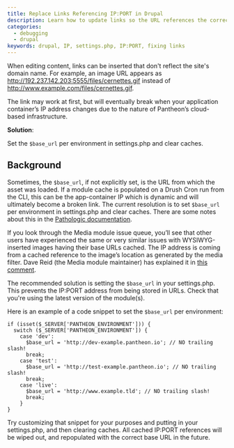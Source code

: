 ```yaml
---
title: Replace Links Referencing IP:PORT in Drupal
description: Learn how to update links so the URL references the correct file path and domain name.
categories:
  - debugging
  - drupal
keywords: drupal, IP, settings.php, IP:PORT, fixing links
---
```

When editing content, links can be inserted that don't reflect the site's domain name. For example, an image URL appears as http://192.237.142.203:5555/files/cernettes.gif instead of http://www.example.com/files/cernettes.gif.

The link may work at first, but will eventually break when your application container’s IP address changes due to the nature of Pantheon’s cloud-based infrastructure.

**Solution**:

Set the `$base_url` per environment in settings.php and clear caches.


## Background

Sometimes, the `$base_url`, if not explicitly set, is the URL from which the asset was loaded. If a module cache is populated on a Drush Cron run from the CLI, this can be the app-container IP which is dynamic and will ultimately become a broken link. The current resolution is to set `$base_url` per environment in settings.php and clear caches. There are some notes about this in the [Pathologic documentation](https://www.drupal.org/node/257026).

If you look through the Media module issue queue, you’ll see that other users have experienced the same or very similar issues with WYSIWYG-inserted images having their base URLs cached. The IP address is coming from a cached reference to the image’s location as generated by the media filter. Dave Reid (the Media module maintainer) has explained it in [this comment](https://drupal.org/node/1660936#comment-6270618).

The recommended solution is setting the `$base_url` in your settings.php. This prevents the IP:PORT address from being stored in URLs. Check that you're using the latest version of the module(s).

Here is an example of a code snippet to set the `$base_url` per environment:

````
if (isset($_SERVER['PANTHEON_ENVIRONMENT'])) {
  switch ($_SERVER['PANTHEON_ENVIRONMENT']) {
    case 'dev':
      $base_url = 'http://dev-example.pantheon.io'; // NO trailing slash!
      break;
    case 'test':
      $base_url = 'http://test-example.pantheon.io'; // NO trailing slash!
      break;
    case 'live':
      $base_url = 'http://www.example.tld'; // NO trailing slash!
      break;
    }
}
````
Try customizing that snippet for your purposes and putting in your settings.php, and then clearing caches. All cached IP:PORT references will be wiped out, and repopulated with the correct base URL in the future.
